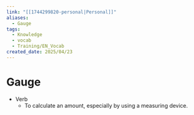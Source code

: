 ```yaml
---
link: "[[1744299820-personal|Personal]]"
aliases:
  - Gauge
tags:
  - Knowledge
  - vocab
  - Training/EN_Vocab
created_date: 2025/04/23
---
```

# Gauge
- Verb
	- To calculate an amount, especially by using a measuring device.
